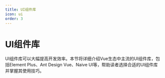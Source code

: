```yaml
---
title: UI组件库
icon: ui
order: 3
---
```


# UI组件库

UI组件库可以大幅提高开发效率。本节将详细介绍Vue生态中主流的UI组件库，包括Element Plus、Ant Design Vue、Naive UI等，帮助读者选择合适的UI组件库并掌握其使用技巧。
